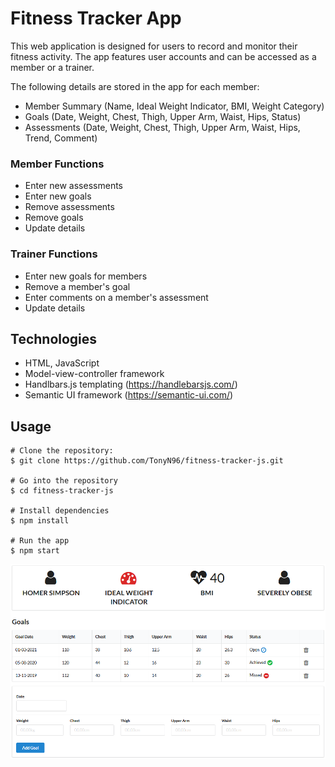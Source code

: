 # Fitness Tracker App

This web application is designed for users to record and monitor their fitness activity. The app features user accounts and can be accessed as a member or a trainer.

The following details are stored in the app for each member:
- Member Summary (Name, Ideal Weight Indicator, BMI, Weight Category)
- Goals (Date, Weight, Chest, Thigh, Upper Arm, Waist, Hips, Status)
- Assessments (Date, Weight, Chest, Thigh, Upper Arm, Waist, Hips, Trend, Comment)

### Member Functions
- Enter new assessments
- Enter new goals
- Remove assessments
- Remove goals
- Update details

### Trainer Functions
-  Enter new goals for members
-  Remove a member's goal
-  Enter comments on a member's assessment
-  Update details

## Technologies
- HTML, JavaScript
- Model-view-controller framework
- Handlbars.js templating (https://handlebarsjs.com/)
- Semantic UI framework (https://semantic-ui.com/)

## Usage

```
# Clone the repository:
$ git clone https://github.com/TonyN96/fitness-tracker-js.git

# Go into the repository
$ cd fitness-tracker-js

# Install dependencies
$ npm install

# Run the app
$ npm start
```

![Dashboard View](images/dashboard.png)
